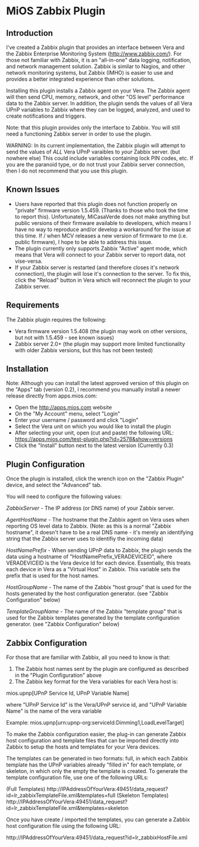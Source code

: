 MiOS Zabbix Plugin
==================

## Introduction

I've created a Zabbix plugin that provides an interface between Vera and the Zabbix Enterprise Monitoring System (http://www.zabbix.com/). For those not familiar with Zabbix, it is an "all-in-one" data logging, notification, and network management solution. Zabbix is similar to Nagios, and other network monitoring systems, but Zabbix (IMHO) is easier to use and provides a better integrated experience than other solutions.

Installing this plugin installs a Zabbix agent on your Vera. The Zabbix agent will then send CPU, memory, network, and other "OS level" performance data to the Zabbix server. In addition, the plugin sends the values of all Vera UPnP variables to Zabbix where they can be logged, analyzed, and used to create notifications and triggers.

Note: that this plugin provides only the interface to Zabbix. You will still need a functioning Zabbix server in order to use the plugin.

WARNING: In its current implementation, the Zabbix plugin will attempt to send the values of _ALL_ Vera UPnP varaibles to _your_ Zabbix server. (but nowhere else) This could include variables containing lock PIN codes, etc. If you are the paranoid type, or do not trust your Zabbix server connection, then I do not recommend that you use this plugin.

## Known Issues

* Users have reported that this plugin does not function properly on "private" firmware version 1.5.459. (Thanks to those who took the time to report this). Unfortunately, MiCasaVerde does not make anything but public versions of their firmware available to developers, which means I have no way to reproduce and/or develop a workaround for the issue at this time. If / when MCV releases a new version of firmware to me (i.e. public firmware), I hope to be able to address this issue.
* The plugin currently only supports Zabbix "Active" agent mode, which means that Vera will connect to your Zabbix server to report data, not vise-versa.
* If your Zabbix server is restarted (and therefore closes it's network connection), the plugin will lose it's connection to the server. To fix this, click the "Reload" button in Vera which will reconnect the plugin to your Zabbix server.


## Requirements

The Zabbix plugin requires the following:

* Vera firmware version 1.5.408 (the plugin may work on other versions, but not with 1.5.459 - see known issues)
* Zabbix server 2.0+ (the plugin may support more limited functionality with older Zabbix versions, but this has not been tested)


## Installation

Note: Although you can install the latest approved version of this plugin on the "Apps" tab (version 0.2), I recommend you manually install a newer release directly from apps.mios.com:

* Open the http://apps.mios.com website
* On the "My Account" menu, select "Login"
* Enter your username / password and click "Login"
* Select the Vera unit on which you would like to install the plugin
* After selecting your unit, open (cut and paste) the following URL: https://apps.mios.com/test-plugin.php?id=2578&show=versions
* Click the "Install" button next to the latest version (Currently 0.3)


## Plugin Configuration

Once the plugin is installed, click the wrench icon on the "Zabbix Plugin" device, and select the "Advanced" tab.

You will need to configure the following values:

*ZabbixServer* - The IP address (or DNS name) of your Zabbix server.

*AgentHostName* - The hostname that the Zabbix agent on Vera uses when reporting OS level data to Zabbix. (Note: as this is a normal "Zabbix hostname", it doesn't have to be a real DNS name - it's merely an identifying string that the Zabbix server uses to identifiy the incoming data)

*HostNamePrefix* - When sending UPnP data to Zabbix, the plugin sends the data using a hostname of "HostNamePrefix_VERADEVICEID", where VERADEVICEID is the Vera device Id for each device. Essentially, this treats each device in Vera as a "Virtual Host" in Zabbix. This variable sets the prefix that is used for the host names.

*HostGroupName* - The name of the Zabbix "host group" that is used for the hosts generated by the host configuration generator. (see "Zabbix Configuration" below)

*TemplateGroupName* - The name of the Zabbix "template group" that is used for the Zabbix templates generated by the template configuration generator. (see "Zabbix Configuration" below)

## Zabbix Configuration

For those that are familiar with Zabbix, all you need to know is that:

1. The Zabbix host names sent by the plugin are configured as described in the "Plugin Configuration" above
2. The Zabbix key format for the Vera variables for each Vera host is:

mios.upnp[UPnP Service Id, UPnP Variable Name]

where "UPnP Service Id" is the Vera/UPnP service id, and "UPnP Variable Name" is the name of the vera variable

Example: mios.upnp[urn:upnp-org:serviceId:Dimming1,LoadLevelTarget]

To make the Zabbix configuration easier, the plug-in can generate Zabbix host configuration and template files that can be imported directly into Zabbix to setup the hosts and templates for your Vera devices.

The templates can be generated in two formats: full, in which each Zabbix template has the UPnP variables already "filled in" for each template, or skeleton, in which only the empty the template is created. To generate the template configuration file, use one of the following URLs:

(Full Templates) http://IPAddressOfYourVera:49451/data_request?id=lr_zabbixTemplateFile.xml&templates=full
(Skeleton Templates) http://IPAddressOfYourVera:49451/data_request?id=lr_zabbixTemplateFile.xml&templates=skeleton

Once you have create / imported the templates, you can generate a Zabbix host configuration file using the following URL:

http://IPAddressOfYourVera:49451/data_request?id=lr_zabbixHostFile.xml

